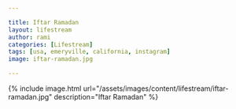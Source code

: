 ```yaml
---

title: Iftar Ramadan
layout: lifestream 
author: rami
categories: [Lifestream]
tags: [usa, emeryville, california, instagram]
image: iftar-ramadan.jpg

---
```


{% include image.html url="/assets/images/content/lifestream/iftar-ramadan.jpg" description="Iftar Ramadan" %}
